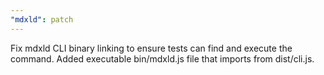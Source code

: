 ```yaml
---
"mdxld": patch
---
```


Fix mdxld CLI binary linking to ensure tests can find and execute the command. Added executable bin/mdxld.js file that imports from dist/cli.js.
